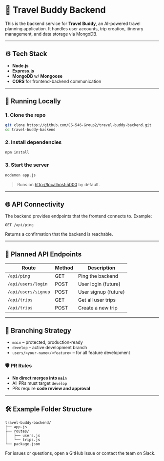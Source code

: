 # 🧭 Travel Buddy Backend

This is the backend service for **Travel Buddy**, an AI-powered travel planning application. It handles user accounts, trip creation, itinerary management, and data storage via MongoDB.

---

## ⚙️ Tech Stack

- **Node.js**
- **Express.js**
- **MongoDB** w/ **Mongoose**
- **CORS** for frontend-backend communication

---

## 🚀 Running Locally

### 1. Clone the repo

```bash
git clone https://github.com/CS-546-Group2/travel-buddy-backend.git
cd travel-buddy-backend
```

### 2. Install dependencies

```bash
npm install
```

### 3. Start the server

```bash
nodemon app.js
```

> Runs on [http://localhost:5000](http://localhost:5000) by default.

---

## 🌐 API Connectivity

The backend provides endpoints that the frontend connects to. Example:

```
GET /api/ping
```

Returns a confirmation that the backend is reachable.

---

## 🧱 Planned API Endpoints

| Route               | Method | Description            |
|--------------------|--------|------------------------|
| `/api/ping`        | GET    | Ping the backend       |
| `/api/users/login` | POST   | User login (future)    |
| `/api/users/signup`| POST   | User signup (future)   |
| `/api/trips`       | GET    | Get all user trips     |
| `/api/trips`       | POST   | Create a new trip      |

---

## 👥 Branching Strategy

- `main` – protected, production-ready
- `develop` – active development branch
- `users/<your-name>/<feature>` – for all feature development

### 🛡 PR Rules

- **No direct merges into `main`**
- All PRs must target `develop`
- PRs require **code review and approval**

---

## 🛠 Example Folder Structure

```
travel-buddy-backend/
├── app.js
├── routes/
│   ├── users.js
│   └── trips.js
└── package.json
```

For issues or questions, open a GitHub Issue or contact the team on Slack.
